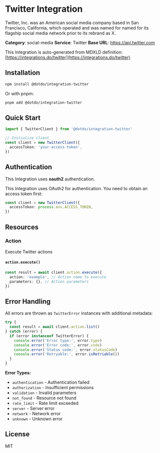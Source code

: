 # Twitter Integration

Twitter, Inc. was an American social media company based in San Francisco, California, which operated and was named for named for its flagship social media network prior to its rebrand as X.

**Category**: social-media
**Service**: Twitter
**Base URL**: https://api.twitter.com

This Integration is auto-generated from MDXLD definition: [https://integrations.do/twitter](https://integrations.do/twitter)

## Installation

```bash
npm install @dotdo/integration-twitter
```

Or with pnpm:

```bash
pnpm add @dotdo/integration-twitter
```

## Quick Start

```typescript
import { TwitterClient } from '@dotdo/integration-twitter'

// Initialize client
const client = new TwitterClient({
  accessToken: 'your-access-token',
})
```

## Authentication

This Integration uses **oauth2** authentication.

This Integration uses OAuth2 for authentication. You need to obtain an access token first:

```typescript
const client = new TwitterClient({
  accessToken: process.env.ACCESS_TOKEN,
})
```

## Resources

### Action

Execute Twitter actions

#### `action.execute()`

```typescript
const result = await client.action.execute({
  action: 'example', // Action name to execute
  parameters: {}, // Action parameters
})
```

## Error Handling

All errors are thrown as `TwitterError` instances with additional metadata:

```typescript
try {
  const result = await client.action.list()
} catch (error) {
  if (error instanceof TwitterError) {
    console.error('Error type:', error.type)
    console.error('Error code:', error.code)
    console.error('Status code:', error.statusCode)
    console.error('Retryable:', error.isRetriable())
  }
}
```

**Error Types:**

- `authentication` - Authentication failed
- `authorization` - Insufficient permissions
- `validation` - Invalid parameters
- `not_found` - Resource not found
- `rate_limit` - Rate limit exceeded
- `server` - Server error
- `network` - Network error
- `unknown` - Unknown error

## License

MIT
